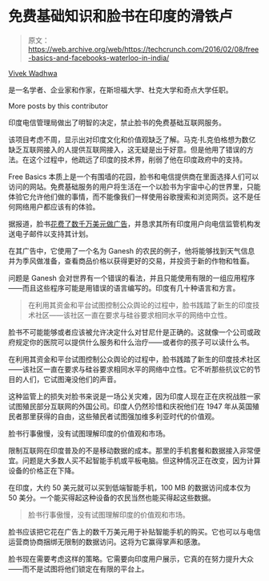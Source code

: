 # 免费基础知识和脸书在印度的滑铁卢

> 原文：<https://web.archive.org/web/https://techcrunch.com/2016/02/08/free-basics-and-facebooks-waterloo-in-india/>

[Vivek Wadhwa](https://web.archive.org/web/20230305215220/http://wadhwa.com/)

是一名学者、企业家和作家，在斯坦福大学、杜克大学和奇点大学任职。

More posts by this contributor

印度电信管理局做出了明智的决定，禁止脸书的免费基础互联网服务。

该项目考虑不周，显示出对印度文化和价值观缺乏了解。马克·扎克伯格想为数亿缺乏互联网接入的人提供互联网接入，这无疑是出于好意。但是他用了错误的方法。在这个过程中，他疏远了印度的技术界，削弱了他在印度政府中的支持。

Free Basics 本质上是一个有围墙的花园，脸书和电信提供商在里面选择人们可以访问的网站。免费基础服务的用户将生活在一个以脸书为宇宙中心的世界里，只能体验它允许他们做的事情，而不能像我们一样使用谷歌搜索和浏览网页。这不是任何网络用户都应该有的体验。

据报道，脸书[花费了数千万美元做广告](https://web.archive.org/web/20230305215220/https://backchannel.com/how-india-pierced-facebook-s-free-internet-program-6ae3f9ffd1b4#.l2haoijfi)，并恳求其所有印度用户向电信监管机构发送电子邮件以支持其计划。

在其广告中，它使用了一个名为 Ganesh 的农民的例子，他将能够找到天气信息并为季风做准备，查看商品价格以获得更好的交易，并投资于新的作物和牲畜。

问题是 Ganesh 会对世界有一个错误的看法，并且只能使用有限的一组应用程序——而且这些程序可能是用错误的语言编写的。印度有几十种语言和方言。

> 在利用其资金和平台试图控制公众舆论的过程中，脸书践踏了新生的印度技术社区——该社区一直在要求与硅谷要求相同水平的网络中立性。

脸书不可能能够或者应该被允许决定什么对甘尼什是正确的。这就像一个公司或政府规定你的医院可以提供什么服务和什么治疗——或者你的孩子可以读什么书。

在利用其资金和平台试图控制公众舆论的过程中，脸书践踏了新生的印度技术社区——该社区一直在要求与硅谷要求相同水平的网络中立性。它不听那些抗议它的节目的人们，它试图淹没他们的声音。

这种监管上的损失对脸书来说是一场公关灾难，因为印度人现在正在庆祝战胜一家试图殖民部分互联网的外国公司。印度人仍然珍惜和庆祝他们在 1947 年从英国殖民者那里获得的自由，这些殖民者试图强加维多利亚时代的价值观。

脸书行事傲慢，没有试图理解印度的价值观和市场。

限制互联网在印度普及的不是移动数据的成本。那里的手机套餐和数据接入非常便宜。问题是大多数人买不起智能手机或平板电脑。但这种情况正在改变，因为计算设备的价格正在下降。

在印度，大约 50 美元就可以买到低端智能手机，100 MB 的数据访问成本仅为 50 美分。一个能买得起这种设备的农民当然也能买得起这些数据。

> 脸书行事傲慢，没有试图理解印度的价值观和市场。

脸书应该把它花在广告上的数千万美元用于补贴智能手机的购买。它也可以与电信运营商协商捆绑无限制的数据访问。这将为它赢得掌声和感激。

脸书现在需要考虑这样的策略。它需要向印度用户展示，它真的在努力提升大众——而不是试图将他们锁定在有限的平台上。